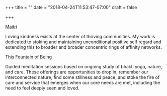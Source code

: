 +++
title = ""
date = "2018-04-24T11:53:47-07:00"
draft = false

+++

[Maitri](https://www.youtube.com/channel/UCfdCBSPKmDcm0hM4rX2uvZQ)

Loving kindness exists at the center of thriving communities. My work
is dedicated to stoking and maintaining unconditional positive self
regard and extending this to broader and broader concentric rings
of affinity networks. 

[This Fountain of Being](https://podcasts.apple.com/us/podcast/this-fountain-of-being/id1485854868)

Guided meditation sessions based on ongoing study of bhakti yoga, 
nature, and care. These offerings are opportunities to drop in, 
remember our interconnected nature, find some stillness and peace, 
and stoke the fire of care and service that emerges when our core needs 
are met, including the need to feel deeply seen and loved. 
